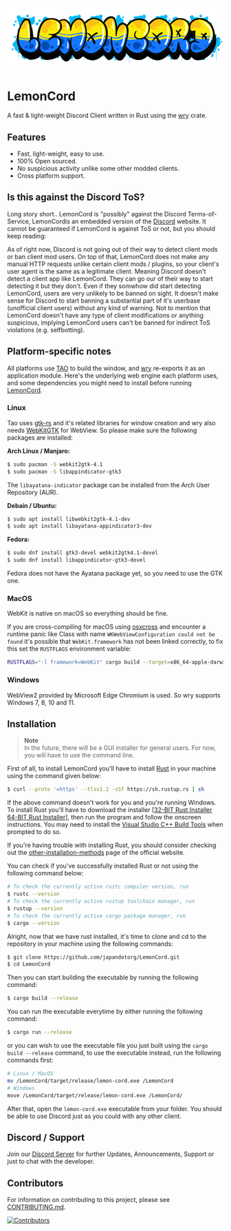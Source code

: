 <img src="./assets/docs/banner.png">

# LemonCord
A fast & light-weight Discord Client written in Rust using the [wry](https://docs.rs/wry/) crate.

## Features
- Fast, light-weight, easy to use.
- 100% Open sourced.
- No suspicious activity unlike some other modded clients.
- Cross platform support.

## Is this against the Discord ToS?
Long story short.. LemonCord is "possibly" against the Discord Terms-of-Service, LemonCordis an embedded version of the [Discord](https://discord.com/app) website. It cannot be guaranteed if LemonCord is against ToS or not, but you should keep reading:

As of right now, Discord is not going out of their way to detect client mods or ban client mod users. On top of that, LemonCord does not make any manual HTTP requests unlike certain client mods / plugins, so your client's user agent is the same as a legitimate client. Meaning Discord doesn't detect a client app like LemonCord. They can go our of their way to start detecting it but they don't. Even if they somwhow did start detecting LemonCord, users are very unlikely to be banned on sight. It doesn't make sense for Discord to start banning a substantial part of it's userbase (unofficial client users) without any kind of warning. Not to mention that LemonCord doesn't have any type of client modifications or anything suspicious, implying LemonCord users can't be banned for indirect ToS violations (e.g. selfbotting).

## Platform-specific notes
All platforms use [TAO](https://github.com/tauri-apps/tao) to build the window, and [wry](https://github.com/tauri-apps/wry) re-exports it as an application module. Here's the underlying web engine each platform uses, and some dependencies you might need to install before running [LemonCord](https://github.com/japandotorg/LemonCord).

### Linux

Tao uses [gtk-rs](https://gtk-rs.org/) and it's related libraries for window creation and wry also needs [WebKitGTK](https://webkitgtk.org/) for WebView. So please make sure the following packages are installed:

**Arch Linux / Manjaro:**
```sh
$ sudo pacman -S webkit2gtk-4.1
$ sudo pacman -S libappindicator-gtk3
```

The `libayatana-indicator` package can be installed from the Arch User Repository (AUR).

**Debain / Ubuntu:**
```sh
$ sudo apt install libwebkit2gtk-4.1-dev
$ sudo apt install libayatana-appindicator3-dev
```

**Fedora:**
```sh
$ sudo dnf install gtk3-devel webkit2gtk4.1-devel
$ sudo dnf install libappindicator-gtk3-devel
```

Fedora does not have the Ayatana package yet, so you need to use the GTK one.

### MacOS

WebKit is native on macOS so everything should be fine.

If you are cross-compiling for macOS using [osxcross](https://github.com/tpoechtrager/osxcross) and encounter a runtime panic like Class with name `WKWebViewConfiguration could not be found` it's possible that `WebKit.framework` has not been linked correctly, to fix this set the `RUSTFLAGS` environment variable:
```sh
RUSTFLAGS="-l framework=WebKit" cargo build --target=x86_64-apple-darwin --release
```

### Windows

WebView2 provided by Microsoft Edge Chromium is used. So wry supports Windows 7, 8, 10 and 11.

## Installation

> **Note**  
> In the future, there will be a GUI installer for general users. For now, you will have to use the
> command line.

First of all, to install LemonCord you'll have to install [Rust](https://rust-lang.org) in your machine using the command given below:
```sh
$ curl --proto '=https' --tlsv1.2 -sSf https://sh.rustup.rs | sh
```

If the above command doesn't work for you and you're running Windows. To install Rust you'll have to download the installer [[32-BIT Rust Installer](https://static.rust-lang.org/rustup/dist/i686-pc-windows-msvc/rustup-init.exe) [64-BIT Rust Installer](https://static.rust-lang.org/rustup/dist/x86_64-pc-windows-msvc/rustup-init.exe)], then run the program and follow the onscreen instructions. You may need to install the [Visual Studio C++ Build Tools](https://visualstudio.microsoft.com/visual-cpp-build-tools/) when prompted to do so.

If you're having trouble with installing Rust, you should consider checking out the  [other-installation-methods](https://forge.rust-lang.org/infra/other-installation-methods.html) page of the official website.

You can check if you've successfully installed Rust or not using the following command below:
```sh
# To check the currently active rustc compiler version, run
$ rustc --version
# To check the currently active rustup toolchain manager, run
$ rustup --version
# To check the currently active cargo package manager, run
$ cargo --version
```

Alright, now that we have rust installed, it's time to clone and cd to the repository in your machine using the following commands:
```sh
$ git clone https://github.com/japandotorg/LemonCord.git
$ cd LemonCord
```

Then you can start building the executable by running the following command:
```sh
$ cargo build --release
```

You can run the executable everytime by either running the following command:
```sh
$ cargo run --release
```
or you can wish to use the executable file you just built using the `cargo build --release` command, to use the executable instead, run the following commands first:
```sh
# Linux / MacOS
mv /LemonCord/target/release/lemon-cord.exe /LemonCord
# Windows
move /LemonCord/target/release/lemon-cord.exe /LemonCord/
```

After that, open the `lemon-cord.exe` executable from your folder.
You should be able to use Discord just as you could with any other client.

## Discord / Support

Join our [Discord Server](https://melonbot.io/support) for further Updates, Announcements, Support or just to chat with the developer.

## Contributors

For information on contributing to this project, please see [CONTRIBUTING.md](/CONTRIBUTING.md).

[![Contributors][contributors-image]][contributors-link]

[contributors-image]: https://contrib.rocks/image?repo=japandotorg/LemonCord
[contributors-link]: https://github.com/japandotorg/LemonCord/graphs/contributors
